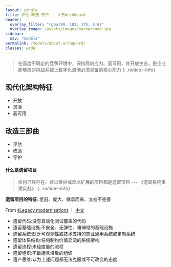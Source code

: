 ```yaml
---
layout: single
title: 评估·改造·守护 ｜ 关于ArchGuard
header:
  overlay_filter: "rgba(99, 183, 175, 0.6)"
  overlay_image: /assets/images/background.jpg
sidebar:
  nav: "models"
permalink: /models/about-archguard/
classes: wide
---
```


> 在高度不确定的竞争环境中，保持高响应力、高可用，并开放生态，是企业能够应对挑战并跟上数字化浪潮必须具备的核心能力
{: .notice--info}

## 现代化架构特征
* 开放
* 灵活
* 高可用

## 改造三部曲
* 评估
* 改造
* 守护

#### 什么是遗留项目

> 任何已经存在、难以维护或难以扩展的项目都是遗留项目
>                      --- 《遗留系统重建实战》
{: .notice--info}

**遗留项目的特征**: 老旧、庞大、继承而来、文档不完善

From 
[《Legacy modernisation》](https://www.thoughtworks.com/live-series-uk/content/legacy-modernisation)
｜ [中文](http://wiki.saraqian.cn/Reading/Legacy%20Modernisation.html#what-do-we-mean-by-legacy)

* 遗留代码:没有自动化测试覆盖的代码
* 遗留基础设施:不安全、无弹性、难伸缩的基础设施
* 遗留系统:缺乏可观测性或技术支持的商业通用系统或定制系统
* 遗留体系结构:任何制约价值交流的系统架构
* 遗留流程:未经度量的流程
* 遗留组织:不敏捷且涣散的组织
* 遗产思维:认为上述问题都无法克服或不可改变的态度






